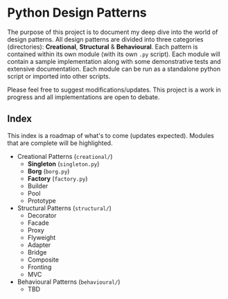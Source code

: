 # Python Design Patterns

The purpose of this project is to document my deep dive into the world of design patterns. All design patterns are divided into three categories (directories): **Creational**, **Structural** & **Behavioural**. Each pattern is contained within its own module (with its own `.py` script). Each module will contain a sample implementation along with some demonstrative tests and extensive documentation. Each module can be run as a standalone python script or imported into other scripts.

Please feel free to suggest modifications/updates. This project is a work in progress and all implementations are open to debate.

## Index

This index is a roadmap of what's to come (updates expected). Modules that are complete will be highlighted.

+ Creational Patterns (`creational/`)
    + __Singleton__ (`singleton.py`)
    + __Borg__ (`borg.py`)
    + __Factory__ (`factory.py`)
    + Builder
    + Pool
    + Prototype
+ Structural Patterns (`structural/`)
    + Decorator
    + Facade
    + Proxy
    + Flyweight
    + Adapter
    + Bridge
    + Composite
    + Fronting
    + MVC
+ Behavioural Patterns (`behavioural/`)
    + TBD
